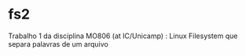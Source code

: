 fs2
===

Trabalho 1 da disciplina MO806 (at IC/Unicamp) : Linux Filesystem que separa palavras de um arquivo

